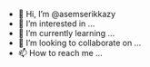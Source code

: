 - 👋 Hi, I’m @asemserikkazy
- 👀 I’m interested in ...
- 🌱 I’m currently learning ...
- 💞️ I’m looking to collaborate on ...
- 📫 How to reach me ...

<!---
asemserikkazy/asemserikkazy is a ✨ special ✨ repository because its `README.md` (this file) appears on your GitHub profile.
You can click the Preview link to take a look at your changes.
--->

